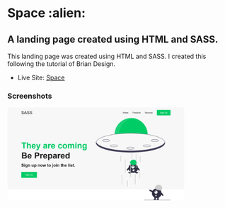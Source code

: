<h1>Space :alien:</h1>

<h2>A landing page created using HTML and SASS.</h2>

<p>This landing page was created using HTML and SASS. I created this following the tutorial of Brian Design.</p>

- Live Site: [Space](https://space-sass.netlify.app/)

### Screenshots

<img src="/screenshot/screenshot.png" width="400">
